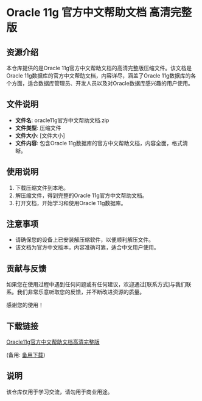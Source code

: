 # Oracle 11g 官方中文帮助文档 高清完整版

## 资源介绍

本仓库提供的是Oracle 11g官方中文帮助文档的高清完整版压缩文件。该文档是Oracle 11g数据库的官方中文帮助文档，内容详尽，涵盖了Oracle 11g数据库的各个方面，适合数据库管理员、开发人员以及对Oracle数据库感兴趣的用户使用。

## 文件说明

- **文件名**: oracle11g官方中文帮助文档.zip
- **文件类型**: 压缩文件
- **文件大小**: [文件大小]
- **文件内容**: 包含Oracle 11g数据库的官方中文帮助文档，内容全面，格式清晰。

## 使用说明

1. 下载压缩文件到本地。
2. 解压缩文件，得到完整的Oracle 11g官方中文帮助文档。
3. 打开文档，开始学习和使用Oracle 11g数据库。

## 注意事项

- 请确保您的设备上已安装解压缩软件，以便顺利解压文件。
- 该文档为官方中文版本，内容准确可靠，适合中文用户使用。

## 贡献与反馈

如果您在使用过程中遇到任何问题或有任何建议，欢迎通过[联系方式]与我们联系。我们非常乐意听取您的反馈，并不断改进资源的质量。

感谢您的使用！

## 下载链接
[Oracle11g官方中文帮助文档高清完整版](https://pan.quark.cn/s/0d4da937a771) 

(备用: [备用下载](https://pan.baidu.com/s/1sZTgOcnCaGrf1KaXX4r2aQ?pwd=1234))

## 说明

该仓库仅用于学习交流，请勿用于商业用途。
